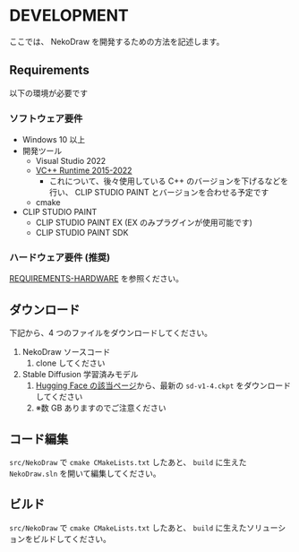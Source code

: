# DEVELOPMENT

ここでは、 NekoDraw を開発するための方法を記述します。

## Requirements

以下の環境が必要です

### ソフトウェア要件

- Windows 10 以上
- 開発ツール
  - Visual Studio 2022
  - [VC++ Runtime 2015-2022](https://docs.microsoft.com/ja-jp/cpp/windows/latest-supported-vc-redist?view=msvc-170#visual-studio-2015-2017-2019-and-2022)
    - これについて、後々使用している C++ のバージョンを下げるなどを行い、 CLIP STUDIO PAINT とバージョンを合わせる予定です
  - cmake
- CLIP STUDIO PAINT
  - CLIP STUDIO PAINT EX (EX のみプラグインが使用可能です)
  - CLIP STUDIO PAINT SDK

### ハードウェア要件 (推奨)

[REQUIREMENTS-HARDWARE](./REQUIREMENTS-HARDWARE.md) を参照ください。

## ダウンロード

下記から、4 つのファイルをダウンロードしてください。

1. NekoDraw ソースコード
   1. clone してください
2. Stable Diffusion 学習済みモデル
   1. [Hugging Face の該当ページ](https://huggingface.co/CompVis/stable-diffusion-v-1-4-original)から、最新の `sd-v1-4.ckpt` をダウンロードしてください
   2. ※数 GB ありますのでご注意ください

## コード編集

`src/NekoDraw` で `cmake CMakeLists.txt` したあと、 `build` に生えた `NekoDraw.sln` を開いて編集してください。

## ビルド

`src/NekoDraw` で `cmake CMakeLists.txt` したあと、 `build` に生えたソリューションをビルドしてください。
